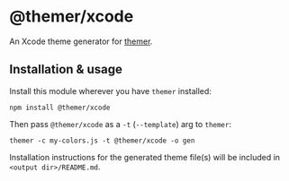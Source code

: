 # @themer/xcode

An Xcode theme generator for [themer](https://github.com/mjswensen/themer).

## Installation & usage

Install this module wherever you have `themer` installed:

    npm install @themer/xcode

Then pass `@themer/xcode` as a `-t` (`--template`) arg to `themer`:

    themer -c my-colors.js -t @themer/xcode -o gen

Installation instructions for the generated theme file(s) will be included in `<output dir>/README.md`.
